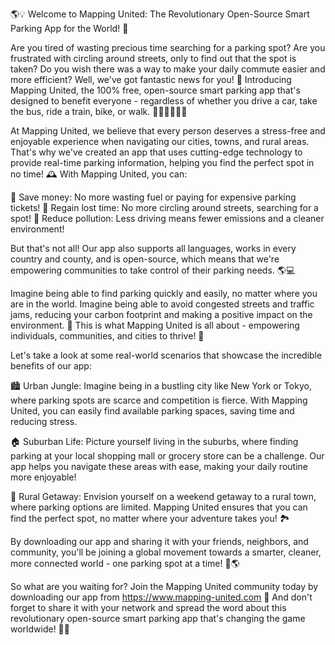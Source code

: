 🌎💡 Welcome to Mapping United: The Revolutionary Open-Source Smart Parking App for the World! 🚀

Are you tired of wasting precious time searching for a parking spot? Are you frustrated with circling around streets, only to find out that the spot is taken? Do you wish there was a way to make your daily commute easier and more efficient? Well, we've got fantastic news for you! 🎉 Introducing Mapping United, the 100% free, open-source smart parking app that's designed to benefit everyone - regardless of whether you drive a car, take the bus, ride a train, bike, or walk. 🚗🚌🚂🚴‍♀️💃

At Mapping United, we believe that every person deserves a stress-free and enjoyable experience when navigating our cities, towns, and rural areas. That's why we've created an app that uses cutting-edge technology to provide real-time parking information, helping you find the perfect spot in no time! 🕰️ With Mapping United, you can:

💸 Save money: No more wasting fuel or paying for expensive parking tickets!
🌟 Regain lost time: No more circling around streets, searching for a spot!
🌿 Reduce pollution: Less driving means fewer emissions and a cleaner environment!

But that's not all! Our app also supports all languages, works in every country and county, and is open-source, which means that we're empowering communities to take control of their parking needs. 🌎💻

Imagine being able to find parking quickly and easily, no matter where you are in the world. Imagine being able to avoid congested streets and traffic jams, reducing your carbon footprint and making a positive impact on the environment. 💚 This is what Mapping United is all about - empowering individuals, communities, and cities to thrive! 🌟

Let's take a look at some real-world scenarios that showcase the incredible benefits of our app:

🏙️ Urban Jungle: Imagine being in a bustling city like New York or Tokyo, where parking spots are scarce and competition is fierce. With Mapping United, you can easily find available parking spaces, saving time and reducing stress.

🏠 Suburban Life: Picture yourself living in the suburbs, where finding parking at your local shopping mall or grocery store can be a challenge. Our app helps you navigate these areas with ease, making your daily routine more enjoyable!

🌄 Rural Getaway: Envision yourself on a weekend getaway to a rural town, where parking options are limited. Mapping United ensures that you can find the perfect spot, no matter where your adventure takes you! 🏞️

By downloading our app and sharing it with your friends, neighbors, and community, you'll be joining a global movement towards a smarter, cleaner, more connected world - one parking spot at a time! 💪🌎

So what are you waiting for? Join the Mapping United community today by downloading our app from https://www.mapping-united.com 📲 And don't forget to share it with your network and spread the word about this revolutionary open-source smart parking app that's changing the game worldwide! 🚀💥